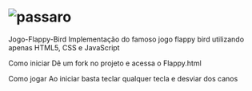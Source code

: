 # ![passaro](https://user-images.githubusercontent.com/39472541/168447506-9a179069-c82c-4094-b670-4aef3a8a64d8.png)
Jogo-Flappy-Bird
Implementação do famoso jogo flappy bird utilizando apenas HTML5, CSS e JavaScript 


Como iniciar
Dê um fork no projeto e acessa o Flappy.html


Como jogar
Ao iniciar basta teclar qualquer tecla e desviar dos canos
